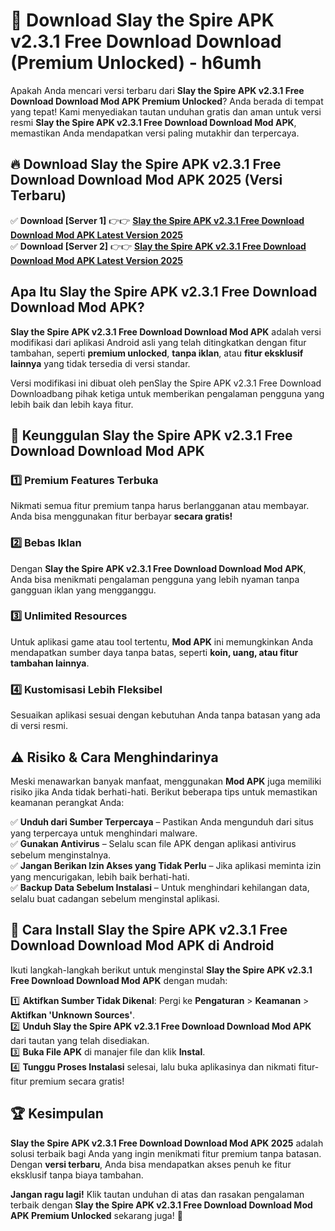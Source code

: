 # 🎯 Download Slay the Spire APK v2.3.1 Free Download Download (Premium Unlocked) -  h6umh

Apakah Anda mencari versi terbaru dari **Slay the Spire APK v2.3.1 Free Download Download Mod APK Premium Unlocked**? Anda berada di tempat yang tepat! Kami menyediakan tautan unduhan gratis dan aman untuk versi resmi **Slay the Spire APK v2.3.1 Free Download Download Mod APK**, memastikan Anda mendapatkan versi paling mutakhir dan terpercaya.

## 🔥 Download Slay the Spire APK v2.3.1 Free Download Download Mod APK 2025 (Versi Terbaru)

✅ **Download [Server 1]** 👉👉 [**Slay the Spire APK v2.3.1 Free Download Download Mod APK Latest Version 2025**](https://momento.my/?title=Slay_the_Spire_APK_v2.3.1_Free_Download_Download)  
✅ **Download [Server 2]** 👉👉 [**Slay the Spire APK v2.3.1 Free Download Download Mod APK Latest Version 2025**](https://momento.my/?title=Slay_the_Spire_APK_v2.3.1_Free_Download_Download)  

## Apa Itu Slay the Spire APK v2.3.1 Free Download Download Mod APK?

**Slay the Spire APK v2.3.1 Free Download Download Mod APK** adalah versi modifikasi dari aplikasi Android asli yang telah ditingkatkan dengan fitur tambahan, seperti **premium unlocked**, **tanpa iklan**, atau **fitur eksklusif lainnya** yang tidak tersedia di versi standar.

Versi modifikasi ini dibuat oleh penSlay the Spire APK v2.3.1 Free Download Downloadbang pihak ketiga untuk memberikan pengalaman pengguna yang lebih baik dan lebih kaya fitur.

## 🎯 Keunggulan Slay the Spire APK v2.3.1 Free Download Download Mod APK

### 1️⃣ Premium Features Terbuka
Nikmati semua fitur premium tanpa harus berlangganan atau membayar. Anda bisa menggunakan fitur berbayar **secara gratis!**

### 2️⃣ Bebas Iklan
Dengan **Slay the Spire APK v2.3.1 Free Download Download Mod APK**, Anda bisa menikmati pengalaman pengguna yang lebih nyaman tanpa gangguan iklan yang mengganggu.

### 3️⃣ Unlimited Resources
Untuk aplikasi game atau tool tertentu, **Mod APK** ini memungkinkan Anda mendapatkan sumber daya tanpa batas, seperti **koin, uang, atau fitur tambahan lainnya**.

### 4️⃣ Kustomisasi Lebih Fleksibel
Sesuaikan aplikasi sesuai dengan kebutuhan Anda tanpa batasan yang ada di versi resmi.

## ⚠️ Risiko & Cara Menghindarinya

Meski menawarkan banyak manfaat, menggunakan **Mod APK** juga memiliki risiko jika Anda tidak berhati-hati. Berikut beberapa tips untuk memastikan keamanan perangkat Anda:

✅ **Unduh dari Sumber Terpercaya** – Pastikan Anda mengunduh dari situs yang terpercaya untuk menghindari malware.  
✅ **Gunakan Antivirus** – Selalu scan file APK dengan aplikasi antivirus sebelum menginstalnya.  
✅ **Jangan Berikan Izin Akses yang Tidak Perlu** – Jika aplikasi meminta izin yang mencurigakan, lebih baik berhati-hati.  
✅ **Backup Data Sebelum Instalasi** – Untuk menghindari kehilangan data, selalu buat cadangan sebelum menginstal aplikasi.

## 📌 Cara Install Slay the Spire APK v2.3.1 Free Download Download Mod APK di Android

Ikuti langkah-langkah berikut untuk menginstal **Slay the Spire APK v2.3.1 Free Download Download Mod APK** dengan mudah:

1️⃣ **Aktifkan Sumber Tidak Dikenal**: Pergi ke **Pengaturan** > **Keamanan** > **Aktifkan 'Unknown Sources'**.  
2️⃣ **Unduh Slay the Spire APK v2.3.1 Free Download Download Mod APK** dari tautan yang telah disediakan.  
3️⃣ **Buka File APK** di manajer file dan klik **Instal**.  
4️⃣ **Tunggu Proses Instalasi** selesai, lalu buka aplikasinya dan nikmati fitur-fitur premium secara gratis!

## 🏆 Kesimpulan

**Slay the Spire APK v2.3.1 Free Download Download Mod APK 2025** adalah solusi terbaik bagi Anda yang ingin menikmati fitur premium tanpa batasan. Dengan **versi terbaru**, Anda bisa mendapatkan akses penuh ke fitur eksklusif tanpa biaya tambahan.

**Jangan ragu lagi!** Klik tautan unduhan di atas dan rasakan pengalaman terbaik dengan **Slay the Spire APK v2.3.1 Free Download Download Mod APK Premium Unlocked** sekarang juga! 🚀
